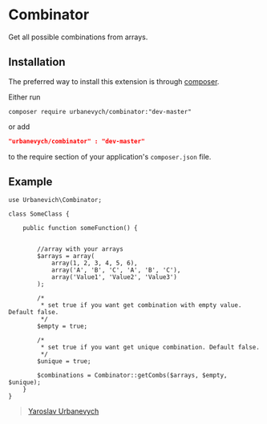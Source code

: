 Combinator
==========

Get all possible combinations from arrays.

Installation
------------
The preferred way to install this extension is through [composer](http://getcomposer.org/download/).

Either run

```
composer require urbanevych/combinator:"dev-master"
```

or add

```json
"urbanevych/combinator" : "dev-master"
```

to the require section of your application's `composer.json` file.

Example
-------

```
use Urbanevich\Combinator;

class SomeClass {

    public function someFunction() {


        //array with your arrays
        $arrays = array(
            array(1, 2, 3, 4, 5, 6),
            array('A', 'B', 'C', 'A', 'B', 'C'),
            array('Value1', 'Value2', 'Value3')
        );

        /*
         * set true if you want get combination with empty value. Default false.
         */
        $empty = true;

        /*
         * set true if you want get unique combination. Default false.
         */
        $unique = true;

        $combinations = Combinator::getCombs($arrays, $empty, $unique);
    }
}
```


> [Yaroslav Urbanevych](http://exe.kh.ua) 
